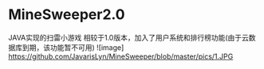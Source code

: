 # MineSweeper2.0
JAVA实现的扫雷小游戏
相较于1.0版本，加入了用户系统和排行榜功能(由于云数据库到期，该功能暂不可用)
![image]
https://github.com/JavarisLyn/MineSweeper/blob/master/pics/1.JPG
